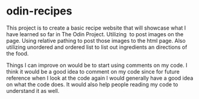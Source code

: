 # odin-recipes

This project is to create a basic recipe website that will showcase what I have learned so far in The Odin Project. Utilizing <img> to post images on the page. Using relative pathing to post those images to the html page. Also utilizing unordered and ordered list to list out ingredients an directions of the food.

Things I can improve on would be to start using comments on my code. I think it would be a good idea to comment on my code since for future reference when I look at the code again I would generally have a good idea on what the code does. It would also help people reading my code to understand it as well. 